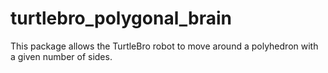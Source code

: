 # turtlebro_polygonal_brain
This package allows the TurtleBro robot to move around a polyhedron with a given number of sides.
